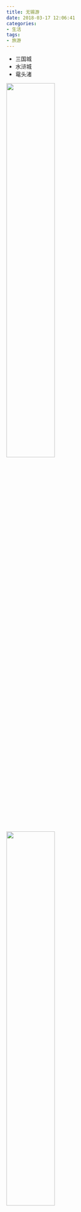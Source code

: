 ```yaml
---
title: 无锡游
date: 2018-03-17 12:06:41
categories:
- 生活
tags:
- 旅游
---
```


* 三国城
* 水浒城
* 鼋头渚

<img src="/images/wuxiyou/IMG_1857.JPG" width="50%" height="50%">

<!-- more -->
<img src="/images/wuxiyou/IMG_1769.JPG" width="50%" height="50%">

<img src="/images/wuxiyou/IMG_1778.JPG" width="50%" height="50%">

<img src="/images/wuxiyou/IMG_1780.JPG" width="50%" height="50%">

<img src="/images/wuxiyou/IMG_1790.JPG" width="50%" height="50%">

<img src="/images/wuxiyou/IMG_1812.JPG" width="50%" height="50%">

<img src="/images/wuxiyou/IMG_1830.JPG" width="50%" height="50%">

<img src="/images/wuxiyou/IMG_1844.JPG" width="50%" height="50%">

<img src="/images/wuxiyou/IMG_1846.JPG" width="50%" height="50%">

<img src="/images/wuxiyou/IMG_1852.JPG" width="50%" height="50%">

<img src="/images/wuxiyou/IMG_1853.JPG" width="50%" height="50%">

<img src="/images/wuxiyou/IMG_1858.JPG" width="50%" height="50%">
